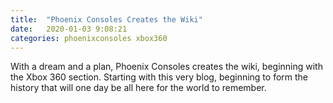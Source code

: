 ```yaml
---
title:  "Phoenix Consoles Creates the Wiki"
date:   2020-01-03 9:08:21
categories: phoenixconsoles xbox360
---
```


With a dream and a plan, Phoenix Consoles creates the wiki, beginning with the Xbox 360 section. Starting with this very blog, beginning to form the history that will one day be all here for the world to remember.